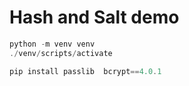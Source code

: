# Hash and Salt demo

```powershell
python -m venv venv
./venv/scripts/activate

pip install passlib  bcrypt==4.0.1

```